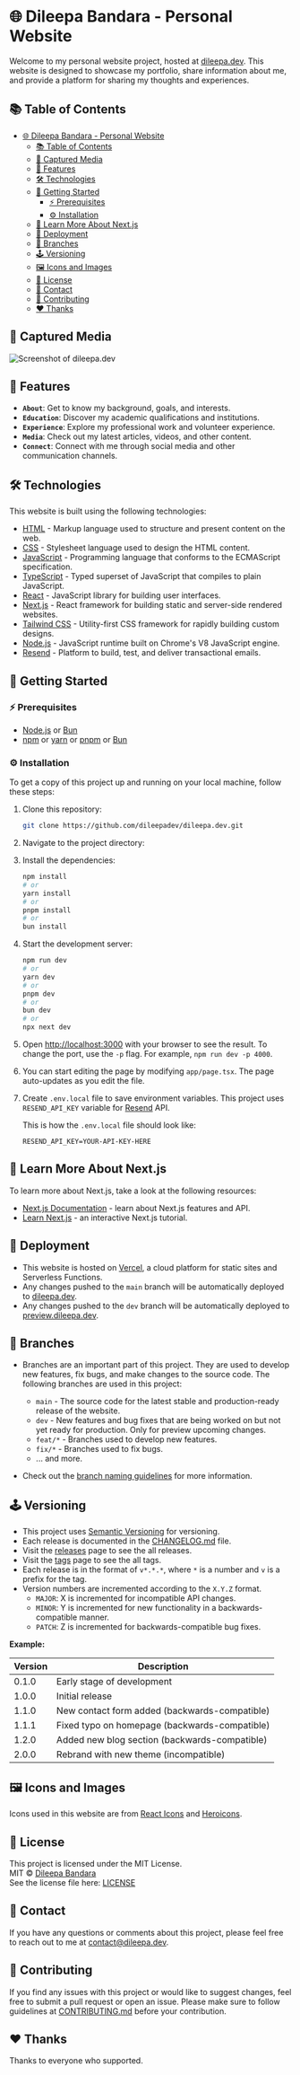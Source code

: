 # 🌐 Dileepa Bandara - Personal Website

Welcome to my personal website project, hosted at [dileepa.dev](https://dileepa.dev/). This website is designed to showcase my portfolio, share information about me, and provide a platform for sharing my thoughts and experiences.

## 📚 Table of Contents

- [🌐 Dileepa Bandara - Personal Website](#-dileepa-bandara---personal-website)
  - [📚 Table of Contents](#-table-of-contents)
  - [📸 Captured Media](#-captured-media)
  - [🌟 Features](#-features)
  - [🛠️ Technologies](#️-technologies)
  - [📌 Getting Started](#-getting-started)
    - [⚡ Prerequisites](#-prerequisites)
    - [⚙️ Installation](#️-installation)
  - [📘 Learn More About Next.js](#-learn-more-about-nextjs)
  - [🚀 Deployment](#-deployment)
  - [🍃 Branches](#-branches)
  - [🕹️ Versioning](#️-versioning)
  - [🖼️ Icons and Images](#️-icons-and-images)
  - [📜 License](#-license)
  - [💬 Contact](#-contact)
  - [💙 Contributing](#-contributing)
  - [❤️ Thanks](#️-thanks)

## 📸 Captured Media

![Screenshot of dileepa.dev](https://gh.dileepa.dev/public-images/projects/dileepa.dev/1.0.0.png)

## 🌟 Features

- **`About`**: Get to know my background, goals, and interests.
- **`Education`**: Discover my academic qualifications and institutions.
- **`Experience`**: Explore my professional work and volunteer experience.
- **`Media`**: Check out my latest articles, videos, and other content.
- **`Connect`**: Connect with me through social media and other communication channels.

## 🛠️ Technologies

This website is built using the following technologies:

- [HTML](https://html.spec.whatwg.org/) - Markup language used to structure and present content on the web.
- [CSS](https://www.w3.org/Style/CSS/) - Stylesheet language used to design the HTML content.
- [JavaScript](https://www.javascript.com/) - Programming language that conforms to the ECMAScript specification.
- [TypeScript](https://www.typescriptlang.org/) - Typed superset of JavaScript that compiles to plain JavaScript.
- [React](https://react.dev/) - JavaScript library for building user interfaces.
- [Next.js](https://nextjs.org/) - React framework for building static and server-side rendered websites.
- [Tailwind CSS](https://tailwindcss.com/) - Utility-first CSS framework for rapidly building custom designs.
- [Node.js](https://nodejs.org/) - JavaScript runtime built on Chrome's V8 JavaScript engine.
- [Resend](https://resend.com/) - Platform to build, test, and deliver transactional emails.

## 📌 Getting Started

### ⚡ Prerequisites

- [Node.js](https://nodejs.org/) or [Bun](https://bun.sh/)
- [npm](https://www.npmjs.com/) or [yarn](https://yarnpkg.com/) or [pnpm](https://pnpm.io/) or [Bun](https://bun.sh/)

### ⚙️ Installation

To get a copy of this project up and running on your local machine, follow these steps:

1. Clone this repository:

   ```bash
   git clone https://github.com/dileepadev/dileepa.dev.git
   ```

2. Navigate to the project directory:
3. Install the dependencies:

   ```bash
   npm install
   # or
   yarn install
   # or
   pnpm install
   # or
   bun install
   ```

4. Start the development server:

   ```bash
   npm run dev
   # or
   yarn dev
   # or
   pnpm dev
   # or
   bun dev
   # or
   npx next dev
   ```

5. Open [http://localhost:3000](http://localhost:3000) with your browser to see the result. To change the port, use the `-p` flag. For example, `npm run dev -p 4000`.

6. You can start editing the page by modifying `app/page.tsx`. The page auto-updates as you edit the file.

7. Create `.env.local` file to save environment variables. This project uses `RESEND_API_KEY` variable for [Resend](https://resend.com/) API.

   This is how the `.env.local` file should look like:

   ```env
   RESEND_API_KEY=YOUR-API-KEY-HERE
   ```

## 📘 Learn More About Next.js

To learn more about Next.js, take a look at the following resources:

- [Next.js Documentation](https://nextjs.org/docs) - learn about Next.js features and API.
- [Learn Next.js](https://nextjs.org/learn) - an interactive Next.js tutorial.

## 🚀 Deployment

- This website is hosted on [Vercel](https://vercel.com/), a cloud platform for static sites and Serverless Functions.
- Any changes pushed to the `main` branch will be automatically deployed to [dileepa.dev](https://dileepa.dev/).
- Any changes pushed to the `dev` branch will be automatically deployed to [preview.dileepa.dev](https://preview.dileepa.dev/).

## 🍃 Branches

- Branches are an important part of this project. They are used to develop new features, fix bugs, and make changes to the source code. The following branches are used in this project:

  - `main` - The source code for the latest stable and production-ready release of the website.
  - `dev` - New features and bug fixes that are being worked on but not yet ready for production. Only for preview upcoming changes.
  - `feat/*` - Branches used to develop new features.
  - `fix/*` - Branches used to fix bugs.
  - ... and more.

- Check out the [branch naming guidelines](BRANCH_NAMING_GUIDELINES.md) for more information.

## 🕹️ Versioning

- This project uses [Semantic Versioning](https://semver.org/) for versioning.
- Each release is documented in the [CHANGELOG.md](CHANGELOG.md) file.
- Visit the [releases](https://github.com/dileepadev/dileepa.dev/releases) page to see the all releases.
- Visit the [tags](https://github.com/dileepadev/dileepa.dev/tags) page to see the all tags.
- Each release is in the format of `v*.*.*`, where `*` is a number and `v` is a prefix for the tag.
- Version numbers are incremented according to the `X.Y.Z` format.
  - `MAJOR`: X is incremented for incompatible API changes.
  - `MINOR`: Y is incremented for new functionality in a backwards-compatible manner.
  - `PATCH`: Z is incremented for backwards-compatible bug fixes.

**Example:**

| Version | Description                                   |
| ------- | --------------------------------------------- |
| 0.1.0   | Early stage of development                    |
| 1.0.0   | Initial release                               |
| 1.1.0   | New contact form added (backwards-compatible) |
| 1.1.1   | Fixed typo on homepage (backwards-compatible) |
| 1.2.0   | Added new blog section (backwards-compatible) |
| 2.0.0   | Rebrand with new theme (incompatible)         |

## 🖼️ Icons and Images

Icons used in this website are from [React Icons](https://react-icons.github.io/react-icons) and [Heroicons](https://heroicons.com/).

## 📜 License

This project is licensed under the MIT License.  
MIT © [Dileepa Bandara](https://dileepa.dev)  
See the license file here: [LICENSE](LICENSE)

## 💬 Contact

If you have any questions or comments about this project, please feel free to reach out to me at [contact@dileepa.dev](mailto:contact@dileepa.dev).

## 💙 Contributing

If you find any issues with this project or would like to suggest changes, feel free to submit a pull request or open an issue. Please make sure to follow guidelines at [CONTRIBUTING.md](CONTRIBUTING.md) before your contribution.

## ❤️ Thanks

Thanks to everyone who supported.
